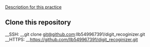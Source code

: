 [Description for this practice](https://www.kaggle.com/c/digit-recognizer)
## Clone this repository
__SSH: __git clone git@github.com:llb549967391/digit_recoginizer.git
__HTTPS: __https://github.com/llb549967391/digit_recoginizer.git

